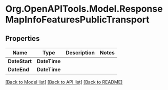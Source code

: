 # Org.OpenAPITools.Model.ResponseMapInfoFeaturesPublicTransport

## Properties

Name | Type | Description | Notes
------------ | ------------- | ------------- | -------------
**DateStart** | **DateTime** |  | 
**DateEnd** | **DateTime** |  | 

[[Back to Model list]](../README.md#documentation-for-models) [[Back to API list]](../README.md#documentation-for-api-endpoints) [[Back to README]](../README.md)

